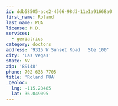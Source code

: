 ```yaml
---
id: ddb58505-ace2-4566-98d3-11e1a91668a0
first_name: Roland
last_name: PUA
license: M.D.
services:
  - geriatrics
category: doctors
address: '9315 W Sunset Road   Ste 100'
city: 'Las Vegas'
state: NV
zip: '89148'
phone: 702-638-7705
title: 'Roland PUA'
_geoloc:
  lng: -115.28485
  lat: 36.049095
---
```

